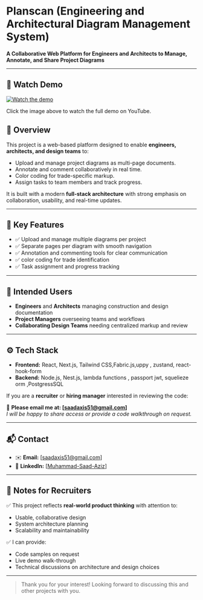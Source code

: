 # Planscan (Engineering and Architectural Diagram Management System)
**A Collaborative Web Platform for Engineers and Architects to Manage, Annotate, and Share Project Diagrams**

---
## 🎥 Watch Demo

[![Watch the demo](https://img.youtube.com/vi/ckgp1IVc_I8/hqdefault.jpg)](https://www.youtube.com/watch?v=ckgp1IVc_I8)

Click the image above to watch the full demo on YouTube.
## 🚀 Overview

This project is a web-based platform designed to enable **engineers, architects, and design teams** to:

- Upload and manage project diagrams as multi-page documents.
- Annotate and comment collaboratively in real time.
- Color coding for trade-specific markup.
- Assign tasks to team members and track progress.

It is built with a modern **full-stack architecture** with strong emphasis on collaboration, usability, and real-time updates.

---

## 🎯 Key Features

- ✅ Upload and manage multiple diagrams per project
- ✅ Separate pages per diagram with smooth navigation
- ✅ Annotation and commenting tools for clear communication
- ✅ color coding for trade identification
- ✅ Task assignment and progress tracking

---

## 👥 Intended Users

- **Engineers** and **Architects** managing construction and design documentation
- **Project Managers** overseeing teams and workflows
- **Collaborating Design Teams** needing centralized markup and review

---

## ⚙️ Tech Stack 

- **Frontend:** React, Next.js, Tailwind CSS,Fabric.js,uppy , zustand, react-hook-form
- **Backend:** Node.js, Nest.js, lambda functions , passport jwt, squelieze orm ,PostgressSQL 





If you are a **recruiter** or **hiring manager** interested in reviewing the code:

📧 **Please email me at: [saadaxis51@gmail.com]**  
*I will be happy to share access or provide a code walkthrough on request.*


---

## 📬 Contact

- ✉️ **Email:** [saadaxis51@gmail.com]
- 💼 **LinkedIn:** [[Muhammad-Saad-Aziz](https://www.linkedin.com/in/maaliksaad/)]

---

## 📌 Notes for Recruiters

✅ This project reflects **real-world product thinking** with attention to:
- Usable, collaborative design
- System architecture planning
- Scalability and maintainability

✅ I can provide:
- Code samples on request
- Live demo walk-through
- Technical discussions on architecture and design choices

---

> Thank you for your interest! Looking forward to discussing this and other projects with you.
